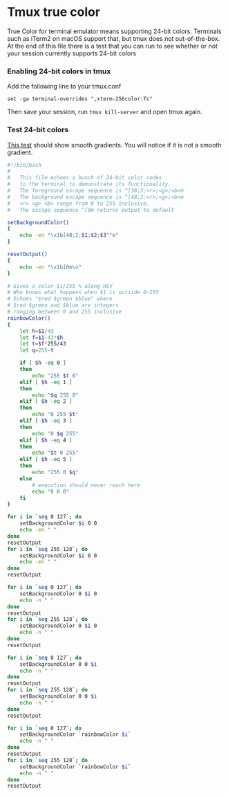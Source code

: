 # Tmux true color

True Color for terminal emulator means supporting 24-bit colors. Terminals such as iTerm2 on macOS support that, but tmux does not out-of-the-box. At the end of this file there is a test that you can run to see whether or not your session currently supports 24-bit colors

### Enabling 24-bit colors in tmux

Add the following line to your tmux.conf

```
set -ga terminal-overrides ",xterm-256color:Tc"
```

Then save your session, run `tmux kill-server` and open tmux again.

### Test 24-bit colors

[This test](https://gist.githubusercontent.com/lifepillar/09a44b8cf0f9397465614e622979107f/raw/24-bit-color.sh) should show smooth gradients. You will notice if it is not a smooth gradient.

```bash
#!/bin/bash
#
#   This file echoes a bunch of 24-bit color codes
#   to the terminal to demonstrate its functionality.
#   The foreground escape sequence is ^[38;2;<r>;<g>;<b>m
#   The background escape sequence is ^[48;2;<r>;<g>;<b>m
#   <r> <g> <b> range from 0 to 255 inclusive.
#   The escape sequence ^[0m returns output to default

setBackgroundColor()
{
    echo -en "\x1b[48;2;$1;$2;$3""m"
}

resetOutput()
{
    echo -en "\x1b[0m\n"
}

# Gives a color $1/255 % along HSV
# Who knows what happens when $1 is outside 0-255
# Echoes "$red $green $blue" where
# $red $green and $blue are integers
# ranging between 0 and 255 inclusive
rainbowColor()
{ 
    let h=$1/43
    let f=$1-43*$h
    let t=$f*255/43
    let q=255-t

    if [ $h -eq 0 ]
    then
        echo "255 $t 0"
    elif [ $h -eq 1 ]
    then
        echo "$q 255 0"
    elif [ $h -eq 2 ]
    then
        echo "0 255 $t"
    elif [ $h -eq 3 ]
    then
        echo "0 $q 255"
    elif [ $h -eq 4 ]
    then
        echo "$t 0 255"
    elif [ $h -eq 5 ]
    then
        echo "255 0 $q"
    else
        # execution should never reach here
        echo "0 0 0"
    fi
}

for i in `seq 0 127`; do
    setBackgroundColor $i 0 0
    echo -en " "
done
resetOutput
for i in `seq 255 128`; do
    setBackgroundColor $i 0 0
    echo -en " "
done
resetOutput

for i in `seq 0 127`; do
    setBackgroundColor 0 $i 0
    echo -n " "
done
resetOutput
for i in `seq 255 128`; do
    setBackgroundColor 0 $i 0
    echo -n " "
done
resetOutput

for i in `seq 0 127`; do
    setBackgroundColor 0 0 $i
    echo -n " "
done
resetOutput
for i in `seq 255 128`; do
    setBackgroundColor 0 0 $i
    echo -n " "
done
resetOutput

for i in `seq 0 127`; do
    setBackgroundColor `rainbowColor $i`
    echo -n " "
done
resetOutput
for i in `seq 255 128`; do
    setBackgroundColor `rainbowColor $i`
    echo -n " "
done
resetOutput
```
